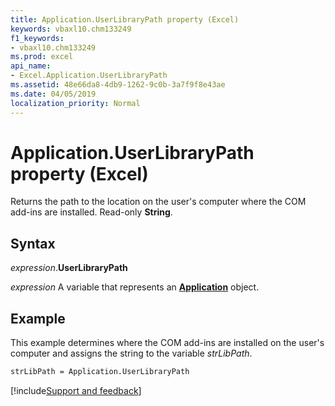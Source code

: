 ```yaml
---
title: Application.UserLibraryPath property (Excel)
keywords: vbaxl10.chm133249
f1_keywords:
- vbaxl10.chm133249
ms.prod: excel
api_name:
- Excel.Application.UserLibraryPath
ms.assetid: 48e66da8-4db9-1262-9c0b-3a7f9f8e43ae
ms.date: 04/05/2019
localization_priority: Normal
---
```



# Application.UserLibraryPath property (Excel)

Returns the path to the location on the user's computer where the COM add-ins are installed. Read-only **String**.


## Syntax

_expression_.**UserLibraryPath**

_expression_ A variable that represents an **[Application](Excel.Application(object).md)** object.


## Example

This example determines where the COM add-ins are installed on the user's computer and assigns the string to the variable _strLibPath_.

```vb
strLibPath = Application.UserLibraryPath
```



[!include[Support and feedback](~/includes/feedback-boilerplate.md)]